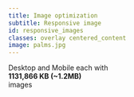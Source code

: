 ```yaml
---
title: Image optimization
subtitle: Responsive image
id: responsive_images
classes: overlay centered_content
image: palms.jpg
---
```

<div class="big_text">
Desktop and Mobile each with <br /><strong>1131,866 KB (~1.2MB)</strong><br /> images
</div>
